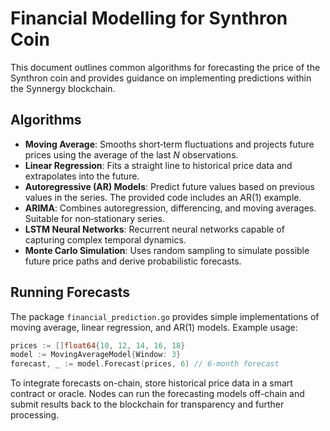 # Financial Modelling for Synthron Coin

This document outlines common algorithms for forecasting the price of the Synthron coin and provides guidance on implementing predictions within the Synnergy blockchain.

## Algorithms

- **Moving Average**: Smooths short‑term fluctuations and projects future prices using the average of the last *N* observations.
- **Linear Regression**: Fits a straight line to historical price data and extrapolates into the future.
- **Autoregressive (AR) Models**: Predict future values based on previous values in the series. The provided code includes an AR(1) example.
- **ARIMA**: Combines autoregression, differencing, and moving averages. Suitable for non‑stationary series.
- **LSTM Neural Networks**: Recurrent neural networks capable of capturing complex temporal dynamics.
- **Monte Carlo Simulation**: Uses random sampling to simulate possible future price paths and derive probabilistic forecasts.

## Running Forecasts

The package `financial_prediction.go` provides simple implementations of moving average, linear regression, and AR(1) models. Example usage:

```go
prices := []float64{10, 12, 14, 16, 18}
model := MovingAverageModel{Window: 3}
forecast, _ := model.Forecast(prices, 6) // 6‑month forecast
```

To integrate forecasts on-chain, store historical price data in a smart contract or oracle. Nodes can run the forecasting models off-chain and submit results back to the blockchain for transparency and further processing.


